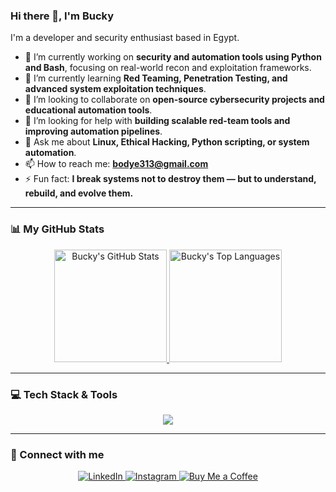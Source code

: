### Hi there 👋, I'm Bucky

I'm a developer and security enthusiast based in Egypt.

- 🔭 I’m currently working on **security and automation tools using Python and Bash**, focusing on real-world recon and exploitation frameworks.
- 🌱 I’m currently learning **Red Teaming, Penetration Testing, and advanced system exploitation techniques**.
- 👯 I’m looking to collaborate on **open-source cybersecurity projects and educational automation tools**.
- 🤔 I’m looking for help with **building scalable red-team tools and improving automation pipelines**.
- 💬 Ask me about **Linux, Ethical Hacking, Python scripting, or system automation**.
- 📫 How to reach me: **bodye313@gmail.com**
- ⚡ Fun fact: **I break systems not to destroy them — but to understand, rebuild, and evolve them.**

---

### 📊 My GitHub Stats

<p align="center">
  <a href="https://github.com/Bucky9020">
    <img
      height="180em"
      src="https://github-readme-stats.vercel.app/api?username=Bucky9020&show_icons=true&theme=dracula&include_all_commits=true&count_private=true"
      alt="Bucky's GitHub Stats"
    />
  </a>
  
  <a href="https://github.com/Bucky9020">
    <img
      height="180em"
      src="https://github-readme-stats.vercel.app/api/top-langs/?username=Bucky9020&layout=compact&langs_count=8&theme=dracula"
      alt="Bucky's Top Languages"
    />
  </a>
</p>

---

### 💻 Tech Stack & Tools

<p align="center">
  <a href="https://skillicons.dev">
    <img src="https://skillicons.dev/icons?i=python,linux,bash,git,github,vscode" />
  </a>
</p>

---

### 🔗 Connect with me

<p align="center">
  <a href="https://www.linkedin.com/in/am-bucky-7a576437b" target="_blank">
    <img
      src="https://img.shields.io/badge/LinkedIn-0077B5?style=for-the-badge&logo=linkedin&logoColor=white"
      alt="LinkedIn"
    />
  </a>
  
  <a href="https://www.instagram.com/eng.bucky" target="_blank">
    <img
      src="https://img.shields.io/badge/Instagram-E4405F?style=for-the-badge&logo=instagram&logoColor=white"
      alt="Instagram"
    />
  </a>
  
  <a href="https://www.buymeacoffee.com/bucky9020" target="_blank">
    <img
      src="https://img.shields.io/badge/Buy%20Me%20A%20Coffee-FFDD00?style=for-the-badge&logo=buy-me-a-coffee&logoColor=black"
      alt="Buy Me a Coffee"
    />
  </a>
</p>
